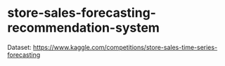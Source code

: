 # store-sales-forecasting-recommendation-system

Dataset: https://www.kaggle.com/competitions/store-sales-time-series-forecasting
